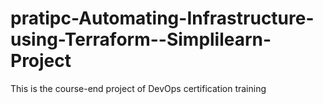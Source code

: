 # pratipc-Automating-Infrastructure-using-Terraform--Simplilearn-Project
This is the course-end project of DevOps certification training
